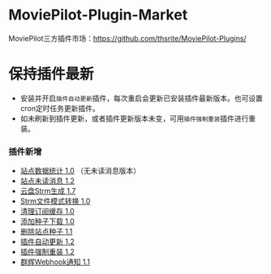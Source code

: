 # MoviePilot-Plugin-Market

MoviePilot三方插件市场：https://github.com/thsrite/MoviePilot-Plugins/

# 保持插件最新

- 安装并开启`插件自动更新`插件，每次重启会更新已安装插件最新版本。也可设置cron定时任务更新插件。
- 如未刷新到插件更新，或者插件更新版本未变，可用`插件强制重装`插件进行重装。

### 插件新增

- [站点数据统计 1.0](plugins_record%2FSiteStatisticNoMsg.md) （无未读消息版本）
- [站点未读消息 1.2](plugins_record%2FSiteUnreadMsg.md)
- [云盘Strm生成 1.7](plugins_record%2FCloudStrm.md)
- [Strm文件模式转换 1.0](plugins_record%2FStrmConvert.md)
- [清理订阅缓存 1.0](plugins_record%2FSubscribeClear.md)
- [添加种子下载 1.0](plugins_record%2FDownloadTorrent.md)
- [删除站点种子 1.1](plugins_record%2FRemoveTorrent.md)
- [插件自动更新 1.2](plugins_record%2FPluginAutoUpdate.md)
- [插件强制重装 1.2](plugins_record%2FPluginReInstall.md)
- [群辉Webhook通知 1.1](plugins_record%2FSynologyNotify.md)


